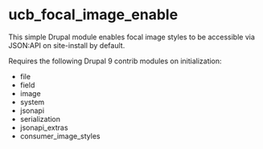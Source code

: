 # ucb_focal_image_enable
This simple Drupal module enables focal image styles to be accessible via JSON:API on site-install by default. 

Requires the following Drupal 9 contrib modules on initialization:
  - file
  - field
  - image
  - system
  - jsonapi
  - serialization
  - jsonapi_extras
  - consumer_image_styles
